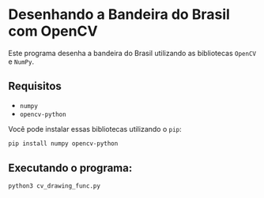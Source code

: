 # Desenhando a Bandeira do Brasil com OpenCV

Este programa desenha a bandeira do Brasil utilizando as bibliotecas `OpenCV` e `NumPy`.

## Requisitos

- `numpy`
- `opencv-python`

Você pode instalar essas bibliotecas utilizando o `pip`:

```bash
pip install numpy opencv-python
```

## Executando o programa:

```bash
python3 cv_drawing_func.py
```